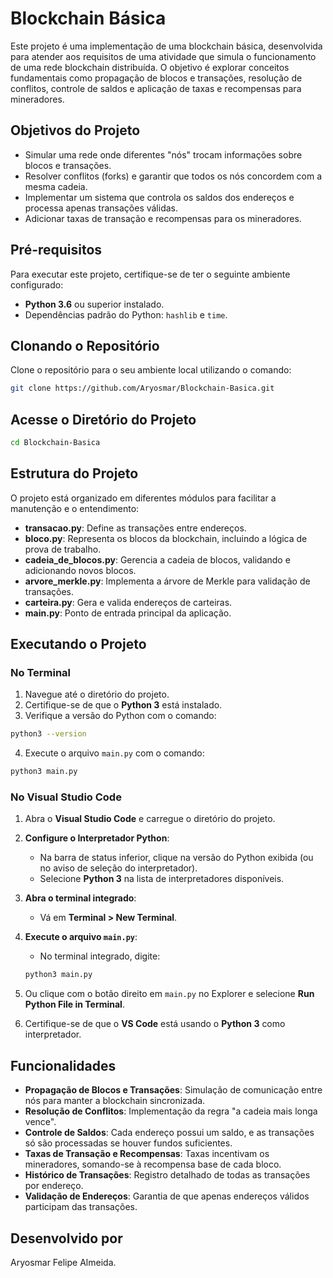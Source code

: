 # Blockchain Básica

Este projeto é uma implementação de uma blockchain básica, desenvolvida para atender aos requisitos de uma atividade que simula o funcionamento de uma rede blockchain distribuída. O objetivo é explorar conceitos fundamentais como propagação de blocos e transações, resolução de conflitos, controle de saldos e aplicação de taxas e recompensas para mineradores.

## Objetivos do Projeto

- Simular uma rede onde diferentes "nós" trocam informações sobre blocos e transações.
- Resolver conflitos (forks) e garantir que todos os nós concordem com a mesma cadeia.
- Implementar um sistema que controla os saldos dos endereços e processa apenas transações válidas.
- Adicionar taxas de transação e recompensas para os mineradores.

## Pré-requisitos

Para executar este projeto, certifique-se de ter o seguinte ambiente configurado:

- **Python 3.6** ou superior instalado.
- Dependências padrão do Python: `hashlib` e `time`.

## Clonando o Repositório

Clone o repositório para o seu ambiente local utilizando o comando:

```bash
git clone https://github.com/Aryosmar/Blockchain-Basica.git 
```
## Acesse o Diretório do Projeto

```bash
cd Blockchain-Basica
```
## Estrutura do Projeto

O projeto está organizado em diferentes módulos para facilitar a manutenção e o entendimento:

- **transacao.py**: Define as transações entre endereços.
- **bloco.py**: Representa os blocos da blockchain, incluindo a lógica de prova de trabalho.
- **cadeia_de_blocos.py**: Gerencia a cadeia de blocos, validando e adicionando novos blocos.
- **arvore_merkle.py**: Implementa a árvore de Merkle para validação de transações.
- **carteira.py**: Gera e valida endereços de carteiras.
- **main.py**: Ponto de entrada principal da aplicação.

## Executando o Projeto

### No Terminal

1. Navegue até o diretório do projeto.
2. Certifique-se de que o **Python 3** está instalado.
3. Verifique a versão do Python com o comando:

```bash
python3 --version
```
4. Execute o arquivo `main.py` com o comando:

```bash
python3 main.py
```
### No Visual Studio Code

1. Abra o **Visual Studio Code** e carregue o diretório do projeto.

2. **Configure o Interpretador Python**:
   - Na barra de status inferior, clique na versão do Python exibida (ou no aviso de seleção do interpretador).
   - Selecione **Python 3** na lista de interpretadores disponíveis.

3. **Abra o terminal integrado**:
   - Vá em **Terminal > New Terminal**.

4. **Execute o arquivo `main.py`**:
   - No terminal integrado, digite:

   ```bash
   python3 main.py
    ```
5. Ou clique com o botão direito em `main.py` no Explorer e selecione **Run Python File in Terminal**.

6. Certifique-se de que o **VS Code** está usando o **Python 3** como interpretador.

## Funcionalidades

- **Propagação de Blocos e Transações**: Simulação de comunicação entre nós para manter a blockchain sincronizada.
- **Resolução de Conflitos**: Implementação da regra "a cadeia mais longa vence".
- **Controle de Saldos**: Cada endereço possui um saldo, e as transações só são processadas se houver fundos suficientes.
- **Taxas de Transação e Recompensas**: Taxas incentivam os mineradores, somando-se à recompensa base de cada bloco.
- **Histórico de Transações**: Registro detalhado de todas as transações por endereço.
- **Validação de Endereços**: Garantia de que apenas endereços válidos participam das transações.

## Desenvolvido por

Aryosmar Felipe Almeida.





